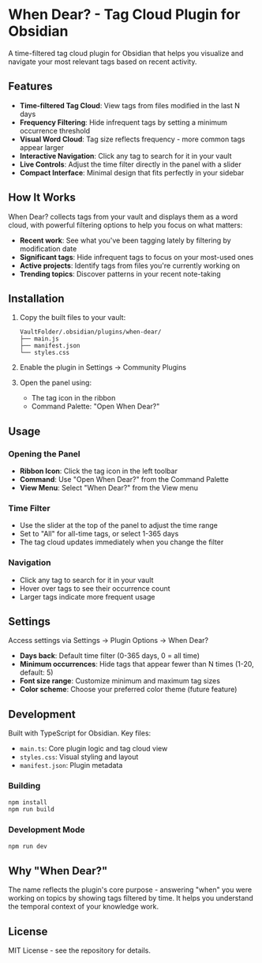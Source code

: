 # When Dear? - Tag Cloud Plugin for Obsidian

A time-filtered tag cloud plugin for Obsidian that helps you visualize and navigate your most relevant tags based on recent activity.

## Features

- **Time-filtered Tag Cloud**: View tags from files modified in the last N days
- **Frequency Filtering**: Hide infrequent tags by setting a minimum occurrence threshold
- **Visual Word Cloud**: Tag size reflects frequency - more common tags appear larger
- **Interactive Navigation**: Click any tag to search for it in your vault
- **Live Controls**: Adjust the time filter directly in the panel with a slider
- **Compact Interface**: Minimal design that fits perfectly in your sidebar

## How It Works

When Dear? collects tags from your vault and displays them as a word cloud, with powerful filtering options to help you focus on what matters:

- **Recent work**: See what you've been tagging lately by filtering by modification date
- **Significant tags**: Hide infrequent tags to focus on your most-used ones
- **Active projects**: Identify tags from files you're currently working on
- **Trending topics**: Discover patterns in your recent note-taking

## Installation

1. Copy the built files to your vault:
   ```
   VaultFolder/.obsidian/plugins/when-dear/
   ├── main.js
   ├── manifest.json
   └── styles.css
   ```

2. Enable the plugin in Settings → Community Plugins

3. Open the panel using:
   - The tag icon in the ribbon
   - Command Palette: "Open When Dear?"

## Usage

### Opening the Panel
- **Ribbon Icon**: Click the tag icon in the left toolbar
- **Command**: Use "Open When Dear?" from the Command Palette
- **View Menu**: Select "When Dear?" from the View menu

### Time Filter
- Use the slider at the top of the panel to adjust the time range
- Set to "All" for all-time tags, or select 1-365 days
- The tag cloud updates immediately when you change the filter

### Navigation
- Click any tag to search for it in your vault
- Hover over tags to see their occurrence count
- Larger tags indicate more frequent usage

## Settings

Access settings via Settings → Plugin Options → When Dear?

- **Days back**: Default time filter (0-365 days, 0 = all time)
- **Minimum occurrences**: Hide tags that appear fewer than N times (1-20, default: 5)
- **Font size range**: Customize minimum and maximum tag sizes
- **Color scheme**: Choose your preferred color theme (future feature)

## Development

Built with TypeScript for Obsidian. Key files:

- `main.ts`: Core plugin logic and tag cloud view
- `styles.css`: Visual styling and layout
- `manifest.json`: Plugin metadata

### Building

```bash
npm install
npm run build
```

### Development Mode

```bash
npm run dev
```

## Why "When Dear?"

The name reflects the plugin's core purpose - answering "when" you were working on topics by showing tags filtered by time. It helps you understand the temporal context of your knowledge work.

## License

MIT License - see the repository for details.